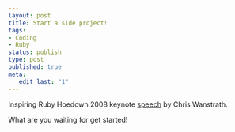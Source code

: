 ```yaml
--- 
layout: post
title: Start a side project!
tags: 
- Coding
- Ruby
status: publish
type: post
published: true
meta: 
  _edit_last: "1"
---
```

Inspiring Ruby Hoedown 2008 keynote <a href="http://rubyhoedown2008.confreaks.com/08-chris-wanstrath-keynote.html">speech</a> by <span class="caption">Chris Wanstrath.</span>

<span class="caption">What are you waiting for get started!</span>
